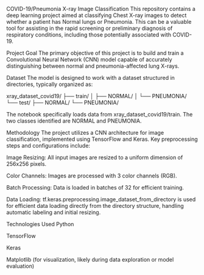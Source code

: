 COVID-19/Pneumonia X-ray Image Classification
This repository contains a deep learning project aimed at classifying Chest X-ray images to detect whether a patient has Normal lungs or Pneumonia. This can be a valuable tool for assisting in the rapid screening or preliminary diagnosis of respiratory conditions, including those potentially associated with COVID-19.

Project Goal
The primary objective of this project is to build and train a Convolutional Neural Network (CNN) model capable of accurately distinguishing between normal and pneumonia-affected lung X-rays.

Dataset
The model is designed to work with a dataset structured in directories, typically organized as:

xray_dataset_covid19/
├── train/
│   ├── NORMAL/
│   └── PNEUMONIA/
└── test/
   ├── NORMAL/
   └── PNEUMONIA/

The notebook specifically loads data from xray_dataset_covid19/train. The two classes identified are NORMAL and PNEUMONIA.

Methodology
The project utilizes a CNN architecture for image classification, implemented using TensorFlow and Keras. Key preprocessing steps and configurations include:

Image Resizing: All input images are resized to a uniform dimension of 256x256 pixels.

Color Channels: Images are processed with 3 color channels (RGB).

Batch Processing: Data is loaded in batches of 32 for efficient training.

Data Loading: tf.keras.preprocessing.image_dataset_from_directory is used for efficient data loading directly from the directory structure, handling automatic labeling and initial resizing.

Technologies Used
Python

TensorFlow

Keras

Matplotlib (for visualization, likely during data exploration or model evaluation)

